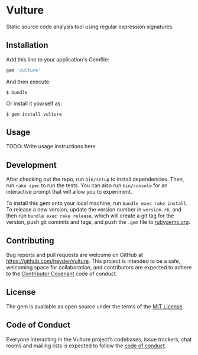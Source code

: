 # Vulture

Static source code analysis tool using regular expression signatures.

## Installation

Add this line to your application's Gemfile:

```ruby
gem 'vulture'
```

And then execute:

    $ bundle

Or install it yourself as:

    $ gem install vulture

## Usage

TODO: Write usage instructions here

## Development

After checking out the repo, run `bin/setup` to install dependencies. Then, run `rake spec` to run the tests. You can also run `bin/console` for an interactive prompt that will allow you to experiment.

To install this gem onto your local machine, run `bundle exec rake install`. To release a new version, update the version number in `version.rb`, and then run `bundle exec rake release`, which will create a git tag for the version, push git commits and tags, and push the `.gem` file to [rubygems.org](https://rubygems.org).

## Contributing

Bug reports and pull requests are welcome on GitHub at https://github.com/heyder/vulture. This project is intended to be a safe, welcoming space for collaboration, and contributors are expected to adhere to the [Contributor Covenant](http://contributor-covenant.org) code of conduct.

## License

The gem is available as open source under the terms of the [MIT License](https://opensource.org/licenses/MIT).

## Code of Conduct

Everyone interacting in the Vulture project’s codebases, issue trackers, chat rooms and mailing lists is expected to follow the [code of conduct](https://github.com/heyder/vulture/blob/master/CODE_OF_CONDUCT.md).
